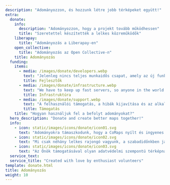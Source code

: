 ```yaml
---
description: "Adományozzon, és hozzunk létre jobb térképeket együtt!"
extra:
  donate:
    info:
      description: "Adományozzon, hogy a projekt tovább működhessen"
      title: "Szeretettel készítették a lelkes közreműködők"
    liberapay:
      title: "Adományozás a Liberapay-en"
    open_collective:
      title: "Adományozás az Open Collective-n"
    title: Adományozás
  funding:
    items:
      - media: /images/donate/developers.webp
        text: "Jelenleg nincs teljes munkaidős csapat, amely az új funkciók fejlesztésén és a szolgáltatás javításán dolgozna. Az alkalmazás következetes fejlesztéséhez szükség van egy alapcsapatra."
        title: Fejlesztők
      - media: /images/donate/infrastructure.webp
        text: "We have to keep up fast servers, so anyone in the world can download free map data updates without delays. These maps data transfers make up large, and growing, amounts of data each month."
        title: Infrastruktúra
      - media: /images/donate/support.webp
        text: "A felhasználói támogatás, a hibák kijavítása és az alkalmazás stabilitásának javítása elsődleges fontosságú számunkra. A kérések és hibabejelentések listája napról napra növekszik, és számos támogatási kérelem érkezik az App Store-ba, a Google Play-be és a támogatási e-mailekbe."
        title: Támogatás
    title: "Hogyan használjuk fel a befolyt adományokat?"
  hero_description: "Donate and create better maps together!"
  info:
    - icon: static/images/icons/donate/icon01.svg
      text: "Adományokra támaszkodunk, hogy a CoMaps nyílt és ingyenes maradhasson"
    - icon: static/images/icons/donate/icon02.svg
      text: "Mi csak néhány lelkes rajongó vagyunk, a szabadidőnkben járulunk hozzá a projekthez, szeretjük amit csinálunk, és szeretjük a felhasználóinkat"
    - icon: static/images/icons/donate/icon03.svg
      text: "Az Önök támogatásával olyan adatvédelmi szempontú térképnavigáció kidolgozásán dolgozunk, amely a piac legkedveltebb választása lesz"
  service_text:
  service_title: "Created with love by enthusiast volunteers"
template: donate.html
title: Adományozás
weight: 10
---
```

